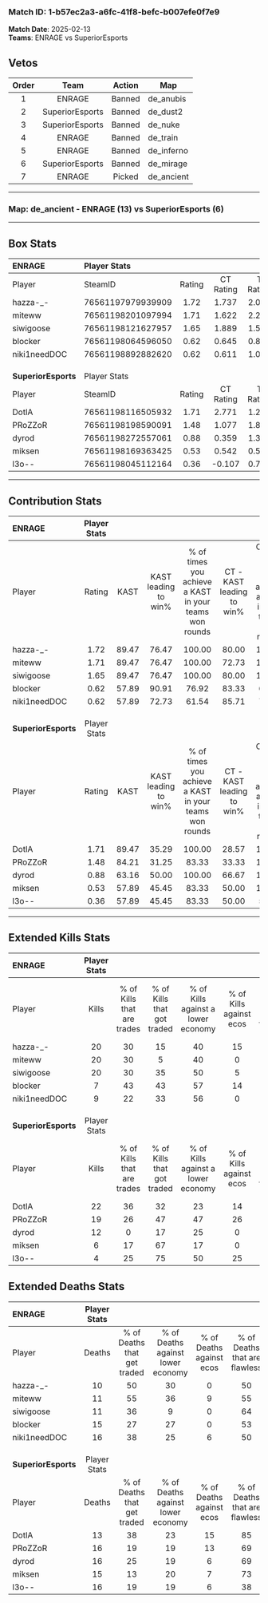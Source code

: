 ### Match ID: 1-b57ec2a3-a6fc-41f8-befc-b007efe0f7e9  
**Match Date**: 2025-02-13  
**Teams**: ENRAGE vs SuperiorEsports  

## Vetos  

| Order | Team | Action | Map |
| :---: | :--: | :----: | --- |
| 1 | ENRAGE | Banned | de_anubis |
| 2 | SuperiorEsports | Banned | de_dust2 |
| 3 | SuperiorEsports | Banned | de_nuke |
| 4 | ENRAGE | Banned | de_train |
| 5 | ENRAGE | Banned | de_inferno |
| 6 | SuperiorEsports | Banned | de_mirage |
| 7 | ENRAGE | Picked | de_ancient |

---  

### **Map**: de_ancient - ENRAGE (13) vs SuperiorEsports (6)  
---  

## Box Stats  

| **ENRAGE**          | Player Stats      |        |           |          |       |       |       |         |        |      |     |
| :- | :- | :-: | :-: | :-: | :-: | :-: | :-: | :-: | :-: | :-: | :-: |
| Player              | SteamID           | Rating | CT Rating | T Rating | KAST  |  ADR  | Kills | Assists | Deaths | K/D  | HS% |
| hazza-_-            | 76561197979939909 |  1.72  |   1.737   |  2.089   | 89.47 | 105.9 |  20   |    8    |   10   | 2.00 | 50  |
| miteww              | 76561198201097994 |  1.71  |   1.622   |  2.239   | 89.47 | 111.1 |  20   |    7    |   11   | 1.82 | 45  |
| siwigoose           | 76561198121627957 |  1.65  |   1.889   |  1.546   | 89.47 | 94.2  |  20   |    6    |   11   | 1.82 | 65  |
| blocker             | 76561198064596050 |  0.62  |   0.645   |  0.886   | 57.89 | 61.0  |   7   |    8    |   15   | 0.47 | 28  |
| niki1needDOC        | 76561198892882620 |  0.62  |   0.611   |  1.084   | 57.89 | 43.8  |   9   |    6    |   16   | 0.56 | 44  |
|                     |                   |        |           |          |       |       |       |         |        |      |     |
|                     |                   |        |           |          |       |       |       |         |        |      |     |
|                     |                   |        |           |          |       |       |       |         |        |      |     |
| **SuperiorEsports** | Player Stats      |        |           |          |       |       |       |         |        |      |     |
| Player              | SteamID           | Rating | CT Rating | T Rating | KAST  |  ADR  | Kills | Assists | Deaths | K/D  | HS% |
| DotlA               | 76561198116505932 |  1.71  |   2.771   |  1.291   | 89.47 | 103.0 |  22   |    5    |   13   | 1.69 | 59  |
| PRoZZoR             | 76561198198590091 |  1.48  |   1.077   |  1.845   | 84.21 | 109.2 |  19   |    7    |   16   | 1.19 | 57  |
| dyrod               | 76561198272557061 |  0.88  |   0.359   |  1.310   | 63.16 | 75.0  |  12   |    3    |   16   | 0.75 | 75  |
| miksen              | 76561198169363425 |  0.53  |   0.542   |  0.571   | 57.89 | 54.8  |   6   |    4    |   15   | 0.40 | 50  |
| l3o--               | 76561198045112164 |  0.36  |  -0.107   |  0.763   | 57.89 | 37.6  |   4   |    4    |   16   | 0.25 |  0  |
---  

## Contribution Stats  

| **ENRAGE**          | Player Stats |       |                      |                                                        |                           |                                                             |                          |                                                            |
| :- | :-: | :-: | :-: | :-: | :-: | :-: | :-: | :-: |
| Player              |    Rating    | KAST  | KAST leading to win% | % of times you achieve a KAST in your teams won rounds | CT - KAST leading to win% | CT - % of times you achieve a KAST in your teams won rounds | T - KAST leading to win% | T - % of times you achieve a KAST in your teams won rounds |
| hazza-_-            |     1.72     | 89.47 |        76.47         |                         100.00                         |           80.00           |                           100.00                            |          71.43           |                           100.00                           |
| miteww              |     1.71     | 89.47 |        76.47         |                         100.00                         |           72.73           |                           100.00                            |          83.33           |                           100.00                           |
| siwigoose           |     1.65     | 89.47 |        76.47         |                         100.00                         |           80.00           |                           100.00                            |          71.43           |                           100.00                           |
| blocker             |     0.62     | 57.89 |        90.91         |                         76.92                          |           83.33           |                            62.50                            |          100.00          |                           100.00                           |
| niki1needDOC        |     0.62     | 57.89 |        72.73         |                         61.54                          |           85.71           |                            75.00                            |          50.00           |                           40.00                            |
|                     |              |       |                      |                                                        |                           |                                                             |                          |                                                            |
|                     |              |       |                      |                                                        |                           |                                                             |                          |                                                            |
|                     |              |       |                      |                                                        |                           |                                                             |                          |                                                            |
| **SuperiorEsports** | Player Stats |       |                      |                                                        |                           |                                                             |                          |                                                            |
| Player              |    Rating    | KAST  | KAST leading to win% | % of times you achieve a KAST in your teams won rounds | CT - KAST leading to win% | CT - % of times you achieve a KAST in your teams won rounds | T - KAST leading to win% | T - % of times you achieve a KAST in your teams won rounds |
| DotlA               |     1.71     | 89.47 |        35.29         |                         100.00                         |           28.57           |                           100.00                            |          40.00           |                           100.00                           |
| PRoZZoR             |     1.48     | 84.21 |        31.25         |                         83.33                          |           33.33           |                           100.00                            |          30.00           |                           75.00                            |
| dyrod               |     0.88     | 63.16 |        50.00         |                         100.00                         |           66.67           |                           100.00                            |          44.44           |                           100.00                           |
| miksen              |     0.53     | 57.89 |        45.45         |                         83.33                          |           50.00           |                           100.00                            |          42.86           |                           75.00                            |
| l3o--               |     0.36     | 57.89 |        45.45         |                         83.33                          |           50.00           |                            50.00                            |          44.44           |                           100.00                           |
---  

## Extended Kills Stats  

| **ENRAGE**          | Player Stats |                            |                            |                                    |                         |                              |                                 |                                       |                    |           |
| :- | :-: | :-: | :-: | :-: | :-: | :-: | :-: | :-: | :-: | :-: |
| Player              |    Kills     | % of Kills that are trades | % of Kills that got traded | % of Kills against a lower economy | % of Kills against ecos | % of Kills that are flawless | % of Kills that are close duels | % of Kills that are assisted by flash | Pistol Round Kills | AWP Kills |
| hazza-_-            |      20      |             30             |             15             |                 40                 |           15            |              60              |                0                |                   0                   |         0          |     1     |
| miteww              |      20      |             30             |             5              |                 40                 |            0            |              55              |                0                |                   5                   |         0          |     1     |
| siwigoose           |      20      |             30             |             35             |                 50                 |            5            |              65              |                0                |                  10                   |         0          |     2     |
| blocker             |      7       |             43             |             43             |                 57                 |           14            |              71              |                0                |                  14                   |         0          |     0     |
| niki1needDOC        |      9       |             22             |             33             |                 56                 |            0            |              67              |                0                |                   0                   |         0          |     1     |
|                     |              |                            |                            |                                    |                         |                              |                                 |                                       |                    |           |
|                     |              |                            |                            |                                    |                         |                              |                                 |                                       |                    |           |
|                     |              |                            |                            |                                    |                         |                              |                                 |                                       |                    |           |
| **SuperiorEsports** | Player Stats |                            |                            |                                    |                         |                              |                                 |                                       |                    |           |
| Player              |    Kills     | % of Kills that are trades | % of Kills that got traded | % of Kills against a lower economy | % of Kills against ecos | % of Kills that are flawless | % of Kills that are close duels | % of Kills that are assisted by flash | Pistol Round Kills | AWP Kills |
| DotlA               |      22      |             36             |             32             |                 23                 |           14            |              50              |                9                |                  23                   |         0          |     4     |
| PRoZZoR             |      19      |             26             |             47             |                 47                 |           26            |              47              |                5                |                   0                   |         0          |     2     |
| dyrod               |      12      |             0              |             17             |                 25                 |            0            |              75              |               17                |                   0                   |         0          |     2     |
| miksen              |      6       |             17             |             67             |                 17                 |            0            |              33              |               33                |                  17                   |         0          |     2     |
| l3o--               |      4       |             25             |             75             |                 50                 |           25            |              50              |                0                |                   0                   |         0          |     0     |
## Extended Deaths Stats  

| **ENRAGE**          | Player Stats |                             |                                   |                          |                               |                            |                           |               |
| :- | :-: | :-: | :-: | :-: | :-: | :-: | :-: | :-: |
| Player              |    Deaths    | % of Deaths that get traded | % of Deaths against lower economy | % of Deaths against ecos | % of Deaths that are flawless | % of Deaths that are close | % of Deaths while blinded | Deaths to AWP |
| hazza-_-            |      10      |             50              |                30                 |            0             |              50               |             0              |            20             |       0       |
| miteww              |      11      |             55              |                36                 |            9             |              55               |             27             |             9             |       0       |
| siwigoose           |      11      |             36              |                 9                 |            0             |              64               |             9              |             9             |       0       |
| blocker             |      15      |             27              |                27                 |            0             |              53               |             20             |             7             |       0       |
| niki1needDOC        |      16      |             38              |                25                 |            6             |              50               |             0              |             6             |       0       |
|                     |              |                             |                                   |                          |                               |                            |                           |               |
|                     |              |                             |                                   |                          |                               |                            |                           |               |
|                     |              |                             |                                   |                          |                               |                            |                           |               |
| **SuperiorEsports** | Player Stats |                             |                                   |                          |                               |                            |                           |               |
| Player              |    Deaths    | % of Deaths that get traded | % of Deaths against lower economy | % of Deaths against ecos | % of Deaths that are flawless | % of Deaths that are close | % of Deaths while blinded | Deaths to AWP |
| DotlA               |      13      |             38              |                23                 |            15            |              85               |             0              |             0             |       0       |
| PRoZZoR             |      16      |             19              |                19                 |            13            |              69               |             0              |             0             |       0       |
| dyrod               |      16      |             25              |                19                 |            6             |              69               |             0              |            13             |       0       |
| miksen              |      15      |             13              |                20                 |            7             |              73               |             0              |             7             |       0       |
| l3o--               |      16      |             19              |                19                 |            6             |              38               |             0              |             6             |       0       |

